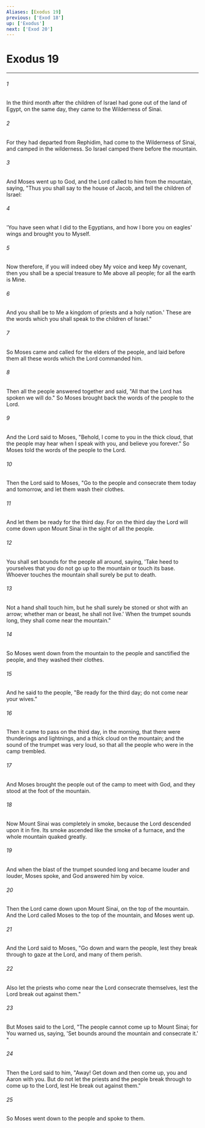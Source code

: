 ```yaml
---
Aliases: [Exodus 19]
previous: ['Exod 18']
up: ['Exodus']
next: ['Exod 20']
---
```

# Exodus 19

***


###### 1 
In the third month after the children of Israel had gone out of the land of Egypt, on the same day, they came to the Wilderness of Sinai. 

###### 2 
For they had departed from Rephidim, had come to the Wilderness of Sinai, and camped in the wilderness. So Israel camped there before the mountain. 

###### 3 
And Moses went up to God, and the Lord called to him from the mountain, saying, "Thus you shall say to the house of Jacob, and tell the children of Israel: 

###### 4 
'You have seen what I did to the Egyptians, and how I bore you on eagles' wings and brought you to Myself. 

###### 5 
Now therefore, if you will indeed obey My voice and keep My covenant, then you shall be a special treasure to Me above all people; for all the earth is Mine. 

###### 6 
And you shall be to Me a kingdom of priests and a holy nation.' These are the words which you shall speak to the children of Israel." 

###### 7 
So Moses came and called for the elders of the people, and laid before them all these words which the Lord commanded him. 

###### 8 
Then all the people answered together and said, "All that the Lord has spoken we will do." So Moses brought back the words of the people to the Lord. 

###### 9 
And the Lord said to Moses, "Behold, I come to you in the thick cloud, that the people may hear when I speak with you, and believe you forever." So Moses told the words of the people to the Lord. 

###### 10 
Then the Lord said to Moses, "Go to the people and consecrate them today and tomorrow, and let them wash their clothes. 

###### 11 
And let them be ready for the third day. For on the third day the Lord will come down upon Mount Sinai in the sight of all the people. 

###### 12 
You shall set bounds for the people all around, saying, 'Take heed to yourselves that you do not go up to the mountain or touch its base. Whoever touches the mountain shall surely be put to death. 

###### 13 
Not a hand shall touch him, but he shall surely be stoned or shot with an arrow; whether man or beast, he shall not live.' When the trumpet sounds long, they shall come near the mountain." 

###### 14 
So Moses went down from the mountain to the people and sanctified the people, and they washed their clothes. 

###### 15 
And he said to the people, "Be ready for the third day; do not come near your wives." 

###### 16 
Then it came to pass on the third day, in the morning, that there were thunderings and lightnings, and a thick cloud on the mountain; and the sound of the trumpet was very loud, so that all the people who were in the camp trembled. 

###### 17 
And Moses brought the people out of the camp to meet with God, and they stood at the foot of the mountain. 

###### 18 
Now Mount Sinai was completely in smoke, because the Lord descended upon it in fire. Its smoke ascended like the smoke of a furnace, and the whole mountain quaked greatly. 

###### 19 
And when the blast of the trumpet sounded long and became louder and louder, Moses spoke, and God answered him by voice. 

###### 20 
Then the Lord came down upon Mount Sinai, on the top of the mountain. And the Lord called Moses to the top of the mountain, and Moses went up. 

###### 21 
And the Lord said to Moses, "Go down and warn the people, lest they break through to gaze at the Lord, and many of them perish. 

###### 22 
Also let the priests who come near the Lord consecrate themselves, lest the Lord break out against them." 

###### 23 
But Moses said to the Lord, "The people cannot come up to Mount Sinai; for You warned us, saying, 'Set bounds around the mountain and consecrate it.' " 

###### 24 
Then the Lord said to him, "Away! Get down and then come up, you and Aaron with you. But do not let the priests and the people break through to come up to the Lord, lest He break out against them." 

###### 25 
So Moses went down to the people and spoke to them.
